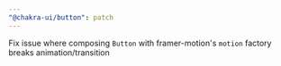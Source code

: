 ```yaml
---
"@chakra-ui/button": patch
---
```


Fix issue where composing `Button` with framer-motion's `motion` factory breaks
animation/transition
